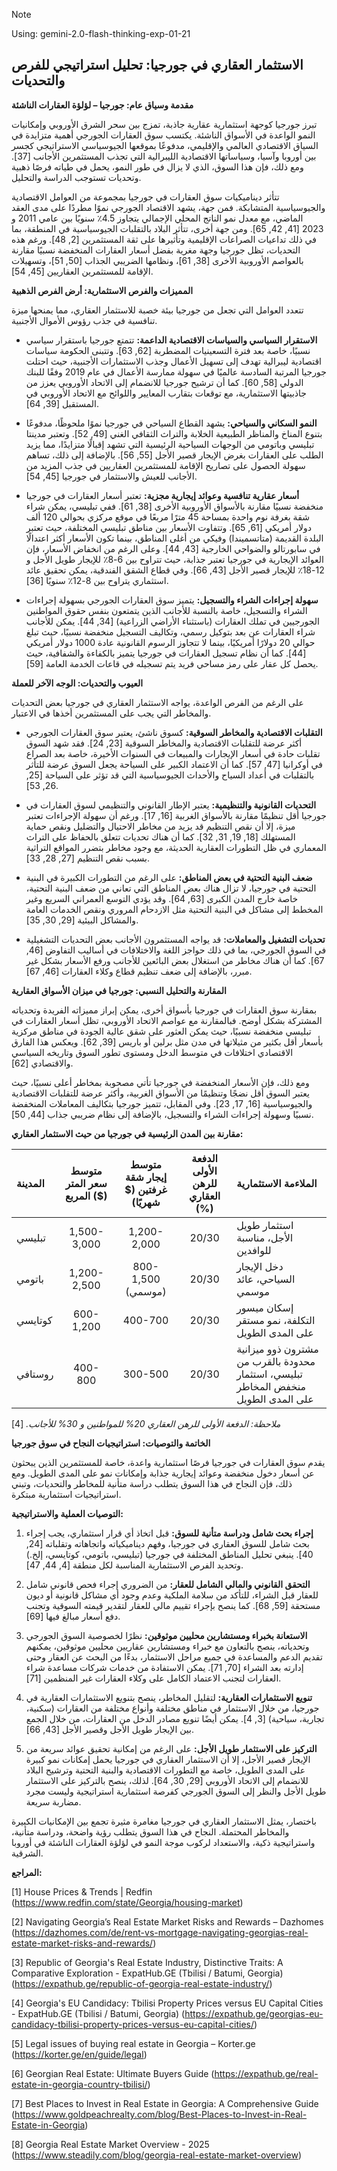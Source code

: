 > [!Note]
> Using: gemini-2.0-flash-thinking-exp-01-21
## الاستثمار العقاري في جورجيا: تحليل استراتيجي للفرص والتحديات

**مقدمة وسياق عام: جورجيا – لؤلؤة العقارات الناشئة**

تبرز جورجيا كوجهة استثمارية عقارية جاذبة، تمزج بين سحر الشرق الأوروبي وإمكانيات النمو الواعدة في الأسواق الناشئة. يكتسب سوق العقارات الجورجي أهمية متزايدة في السياق الاقتصادي العالمي والإقليمي، مدفوعًا بموقعها الجيوسياسي الاستراتيجي كجسر بين أوروبا وآسيا، وسياساتها الاقتصادية الليبرالية التي تجذب المستثمرين الأجانب [37]. ومع ذلك، فإن هذا السوق، الذي لا يزال في طور النمو، يحمل في طياته فرصًا ذهبية وتحديات تستوجب الدراسة والتحليل.

تتأثر ديناميكيات سوق العقارات في جورجيا بمجموعة من العوامل الاقتصادية والجيوسياسية المتشابكة. فمن جهة، يشهد الاقتصاد الجورجي نموًا مطردًا على مدى العقد الماضي، مع معدل نمو الناتج المحلي الإجمالي يتجاوز 4.5٪ سنويًا بين عامي 2011 و 2023 [41, 42, 65]. ومن جهة أخرى، تتأثر البلاد بالتقلبات الجيوسياسية في المنطقة، بما في ذلك تداعيات الصراعات الإقليمية وتأثيرها على ثقة المستثمرين [2, 48]. ورغم هذه التحديات، تظل جورجيا وجهة مغرية بفضل أسعار العقارات المنخفضة نسبيًا مقارنة بالعواصم الأوروبية الأخرى [38, 61]، ونظامها الضريبي الجذاب [50, 51]، وتسهيلات الإقامة للمستثمرين العقاريين [45, 54].

**المميزات والفرص الاستثمارية: أرض الفرص الذهبية**

تتعدد العوامل التي تجعل من جورجيا بيئة خصبة للاستثمار العقاري، مما يمنحها ميزة تنافسية في جذب رؤوس الأموال الأجنبية.

*   **الاستقرار السياسي والسياسات الاقتصادية الداعمة:** تتمتع جورجيا باستقرار سياسي نسبيًا، خاصة بعد فترة التسعينيات المضطربة [62, 63]. وتتبنى الحكومة سياسات اقتصادية ليبرالية تهدف إلى تسهيل الأعمال وجذب الاستثمارات الأجنبية، حيث احتلت جورجيا المرتبة السادسة عالميًا في سهولة ممارسة الأعمال في عام 2019 وفقًا للبنك الدولي [58, 60]. كما أن ترشيح جورجيا للانضمام إلى الاتحاد الأوروبي يعزز من جاذبيتها الاستثمارية، مع توقعات بتقارب المعايير واللوائح مع الاتحاد الأوروبي في المستقبل [39, 64].

*   **النمو السكاني والسياحي:** يشهد القطاع السياحي في جورجيا نموًا ملحوظًا، مدفوعًا بتنوع المناخ والمناظر الطبيعية الخلابة والتراث الثقافي الغني [49, 52]. وتعتبر مدينتا تبليسي وباتومي من الوجهات السياحية الرئيسية التي تشهد إقبالًا متزايدًا، مما يزيد الطلب على العقارات بغرض الإيجار قصير الأجل [55, 56]. بالإضافة إلى ذلك، تساهم سهولة الحصول على تصاريح الإقامة للمستثمرين العقاريين في جذب المزيد من الأجانب للعيش والاستثمار في جورجيا [45, 54].

*   **أسعار عقارية تنافسية وعوائد إيجارية مجزية:**  تعتبر أسعار العقارات في جورجيا منخفضة نسبيًا مقارنة بالأسواق الأوروبية الأخرى [38, 61]. ففي تبليسي، يمكن شراء شقة بغرفة نوم واحدة بمساحة 45 مترًا مربعًا في موقع مركزي بحوالي 120 ألف دولار أمريكي [61, 65]. وتتفاوت الأسعار بين مناطق تبليسي المختلفة، حيث تعتبر البلدة القديمة (متاتسميندا) وفيكي من أغلى المناطق، بينما تكون الأسعار أكثر اعتدالًا في سابورتالو والضواحي الخارجية [43, 44].  وعلى الرغم من انخفاض الأسعار، فإن العوائد الإيجارية في جورجيا تعتبر جذابة، حيث تتراوح بين 6-8٪ للإيجار طويل الأجل و 12-18٪ للإيجار قصير الأجل [43, 66]. وفي قطاع الشقق الفندقية، يمكن تحقيق عائد استثماري يتراوح بين 8-12٪ سنويًا [36].

*   **سهولة إجراءات الشراء والتسجيل:** يتميز سوق العقارات الجورجي بسهولة إجراءات الشراء والتسجيل، خاصة بالنسبة للأجانب الذين يتمتعون بنفس حقوق المواطنين الجورجيين في تملك العقارات (باستثناء الأراضي الزراعية) [34, 44]. يمكن للأجانب شراء العقارات عن بعد بتوكيل رسمي، وتكاليف التسجيل منخفضة نسبيًا، حيث تبلغ حوالي 20 دولارًا أمريكيًا، بينما لا تتجاوز الرسوم القانونية عادة 1000 دولار أمريكي [44]. كما أن نظام تسجيل العقارات في جورجيا يتميز بالكفاءة والشفافية، حيث يحصل كل عقار على رمز مساحي فريد يتم تسجيله في قاعات الخدمة العامة [59].

**العيوب والتحديات: الوجه الآخر للعملة**

على الرغم من الفرص الواعدة، يواجه الاستثمار العقاري في جورجيا بعض التحديات والمخاطر التي يجب على المستثمرين أخذها في الاعتبار.

*   **التقلبات الاقتصادية والمخاطر السوقية:** كسوق ناشئ، يعتبر سوق العقارات الجورجي أكثر عرضة للتقلبات الاقتصادية والمخاطر السوقية [23, 24]. فقد شهد السوق تقلبات حادة في أسعار الإيجارات والمبيعات في السنوات الأخيرة، خاصة بعد الصراع في أوكرانيا [47, 57]. كما أن الاعتماد الكبير على السياحة يجعل السوق عرضة للتأثر بالتقلبات في أعداد السياح والأحداث الجيوسياسية التي قد تؤثر على السياحة [25, 26, 53].

*   **التحديات القانونية والتنظيمية:**  يعتبر الإطار القانوني والتنظيمي لسوق العقارات في جورجيا أقل تنظيمًا مقارنة بالأسواق الغربية [16, 17]. ورغم أن سهولة الإجراءات تعتبر ميزة، إلا أن نقص التنظيم قد يزيد من مخاطر الاحتيال والتضليل ونقص حماية المستهلك [18, 19, 31, 32]. كما أن هناك تحديات تتعلق بالحفاظ على التراث المعماري في ظل التطورات العقارية الحديثة، مع وجود مخاطر بتضرر المواقع التراثية بسبب نقص التنظيم [27, 28, 33].

*   **ضعف البنية التحتية في بعض المناطق:** على الرغم من التطورات الكبيرة في البنية التحتية في جورجيا، لا تزال هناك بعض المناطق التي تعاني من ضعف البنية التحتية، خاصة خارج المدن الكبرى [63, 64]. وقد يؤدي التوسع العمراني السريع وغير المخطط إلى مشاكل في البنية التحتية مثل الازدحام المروري ونقص الخدمات العامة والمشاكل البيئية [29, 30, 35].

*   **تحديات التشغيل والمعاملات:**  قد يواجه المستثمرون الأجانب بعض التحديات التشغيلية في السوق الجورجي، بما في ذلك حواجز اللغة والاختلافات في أساليب التفاوض [46, 67]. كما أن هناك مخاطر من استغلال بعض البائعين للأجانب ورفع الأسعار بشكل غير مبرر، بالإضافة إلى ضعف تنظيم قطاع وكلاء العقارات [46, 67].

**المقارنة والتحليل النسبي: جورجيا في ميزان الأسواق العقارية**

بمقارنة سوق العقارات في جورجيا بأسواق أخرى، يمكن إبراز مميزاته الفريدة وتحدياته المشتركة بشكل أوضح. فبالمقارنة مع عواصم الاتحاد الأوروبي، تظل أسعار العقارات في تبليسي منخفضة نسبيًا، حيث يمكن العثور على شقق عالية الجودة في مناطق مركزية بأسعار أقل بكثير من مثيلاتها في مدن مثل برلين أو باريس [39, 62]. ويعكس هذا الفارق الاقتصادي اختلافات في متوسط الدخل ومستوى تطور السوق وتاريخه السياسي والاقتصادي [62].

ومع ذلك، فإن الأسعار المنخفضة في جورجيا تأتي مصحوبة بمخاطر أعلى نسبيًا، حيث يعتبر السوق أقل نضجًا وتنظيمًا من الأسواق الغربية، وأكثر عرضة للتقلبات الاقتصادية والجيوسياسية [16, 17, 23]. وفي المقابل، تتميز جورجيا بتكاليف المعاملات المنخفضة نسبيًا وسهولة إجراءات الشراء والتسجيل، بالإضافة إلى نظام ضريبي جذاب [44, 50].

**مقارنة بين المدن الرئيسية في جورجيا من حيث الاستثمار العقاري:**

| المدينة    | متوسط سعر المتر المربع ($) | متوسط إيجار شقة غرفتين ($ شهريًا) | الدفعة الأولى للرهن العقاري (%) | الملاءمة الاستثمارية                                                                 |
| :-------- | :-------------------------: | :-------------------------------: | :-----------------------------: | :---------------------------------------------------------------------------------- |
| تبليسي     |         1,500-3,000         |           1,200-2,000           |             20/30             | استثمار طويل الأجل، مناسبة للوافدين                                                    |
| باتومي     |         1,200-2,500         |           800-1,500 (موسمي)      |             20/30             | دخل الإيجار السياحي، عائد موسمي                                                       |
| كوتايسي   |          600-1,200          |             400-700             |             20/30             | إسكان ميسور التكلفة، نمو مستقر على المدى الطويل                                         |
| روستافي   |          400-800           |             300-500             |             20/30             | مشترون ذوو ميزانية محدودة بالقرب من تبليسي، استثمار منخفض المخاطر على المدى الطويل |

*ملاحظة: الدفعة الأولى للرهن العقاري 20% للمواطنين و 30% للأجانب.* [4]

**الخاتمة والتوصيات: استراتيجيات النجاح في سوق جورجيا**

يقدم سوق العقارات في جورجيا فرصًا استثمارية واعدة، خاصة للمستثمرين الذين يبحثون عن أسعار دخول منخفضة وعوائد إيجارية جذابة وإمكانات نمو على المدى الطويل. ومع ذلك، فإن النجاح في هذا السوق يتطلب دراسة متأنية للمخاطر والتحديات، وتبني استراتيجيات استثمارية مبتكرة.

**التوصيات العملية والاستراتيجية:**

1.  **إجراء بحث شامل ودراسة متأنية للسوق:** قبل اتخاذ أي قرار استثماري، يجب إجراء بحث شامل للسوق العقاري في جورجيا، وفهم ديناميكياته واتجاهاته وتقلباته [24, 40]. ينبغي تحليل المناطق المختلفة في جورجيا (تبليسي، باتومي، كوتايسي، إلخ.) وتحديد الفرص الاستثمارية المناسبة لكل منطقة [4, 44, 47].

2.  **التحقق القانوني والمالي الشامل للعقار:** من الضروري إجراء فحص قانوني شامل للعقار قبل الشراء، للتأكد من سلامة الملكية وعدم وجود أي مشاكل قانونية أو ديون مستحقة [59, 68]. كما ينصح بإجراء تقييم مالي للعقار لتقدير قيمته السوقية وتجنب دفع أسعار مبالغ فيها [69].

3.  **الاستعانة بخبراء ومستشارين محليين موثوقين:** نظرًا لخصوصية السوق الجورجي وتحدياته، ينصح بالتعاون مع خبراء ومستشارين عقاريين محليين موثوقين، يمكنهم تقديم الدعم والمساعدة في جميع مراحل الاستثمار، بدءًا من البحث عن العقار وحتى إدارته بعد الشراء [70, 71]. يمكن الاستفادة من خدمات شركات مساعدة شراء العقارات لتجنب الاعتماد الكامل على وكلاء العقارات غير المنظمين [71].

4.  **تنويع الاستثمارات العقارية:** لتقليل المخاطر، ينصح بتنويع الاستثمارات العقارية في جورجيا، من خلال الاستثمار في مناطق مختلفة وأنواع مختلفة من العقارات (سكنية، تجارية، سياحية) [3, 4]. يمكن أيضًا تنويع مصادر الدخل من العقارات، من خلال الجمع بين الإيجار طويل الأجل وقصير الأجل [43, 66].

5.  **التركيز على الاستثمار طويل الأجل:** على الرغم من إمكانية تحقيق عوائد سريعة من الإيجار قصير الأجل، إلا أن الاستثمار العقاري في جورجيا يحمل إمكانات نمو كبيرة على المدى الطويل، خاصة مع التطورات الاقتصادية والبنية التحتية وترشيح البلاد للانضمام إلى الاتحاد الأوروبي [29, 30, 64]. لذلك، ينصح بالتركيز على الاستثمار طويل الأجل والنظر إلى السوق الجورجي كفرصة استثمارية استراتيجية وليست مجرد مضاربة سريعة.

باختصار، يمثل الاستثمار العقاري في جورجيا مغامرة مثيرة تجمع بين الإمكانيات الكبيرة والمخاطر المحتملة. النجاح في هذا السوق يتطلب رؤية واضحة، ودراسة متأنية، واستراتيجية ذكية، والاستعداد لركوب موجة النمو في لؤلؤة العقارات الناشئة في أوروبا الشرقية.

**المراجع:**

[1] House Prices & Trends | Redfin (https://www.redfin.com/state/Georgia/housing-market)

[2] Navigating Georgia’s Real Estate Market Risks and Rewards – Dazhomes (https://dazhomes.com/de/rent-vs-mortgage-navigating-georgias-real-estate-market-risks-and-rewards/)

[3] Republic of Georgia's Real Estate Industry, Distinctive Traits: A Comparative Exploration - ExpatHub.GE (Tbilisi / Batumi, Georgia) (https://expathub.ge/republic-of-georgia-real-estate-industry/)

[4] Georgia's EU Candidacy: Tbilisi Property Prices versus EU Capital Cities - ExpatHub.GE (Tbilisi / Batumi, Georgia) (https://expathub.ge/georgias-eu-candidacy-tbilisi-property-prices-versus-eu-capital-cities/)

[5] Legal issues of buying real estate in Georgia – Korter.ge (https://korter.ge/en/guide/legal)

[6] Georgian Real Estate: Ultimate Buyers Guide (https://expathub.ge/real-estate-in-georgia-country-tbilisi/)

[7] Best Places to Invest in Real Estate in Georgia: A Comprehensive Guide (https://www.goldpeachrealty.com/blog/Best-Places-to-Invest-in-Real-Estate-in-Georgia)

[8] Georgia Real Estate Market Overview - 2025 (https://www.steadily.com/blog/georgia-real-estate-market-overview)
